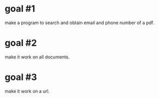 # goal #1 
make a program to search and obtain email and phone number of a pdf.


# goal #2
make it work on all documents.


# goal #3
make it work on a url.
